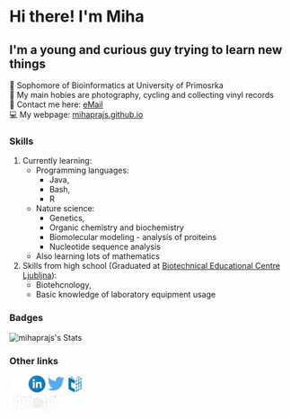 Hi there! I'm Miha
=================================================================

I'm a young and curious guy trying to learn new things
-----------------------------------------------------------------

🏫 Sophomore of Bioinformatics at University of Primosrka <br>
🏓 My main hobies are photography, cycling and collecting vinyl records <br>
📧 Contact me here: [eMail](mailto:rvkrexzat@mozmail.com) <br>
💻 My webpage: <a href="https://mihaprajs.github.io">mihaprajs.github.io</a>

### Skills
1. Currently learning:
    * Programming languages:
      - Java,
      - Bash,
      - R
    * Nature science:
      - Genetics,
      - Organic chemistry and biochemistry
      - Biomolecular modeling - analysis of proiteins
      - Nucleotide sequence analysis
    * Also learning lots of mathematics
2. Skills from high school (Graduated at [Biotechnical Educational Centre Ljubljna](https://www.bic-lj.si/biotechnical-educational-centre-ljubljana)):
    * Biotehcnology,
    * Basic knowledge of laboratory equipment usage

### Badges
![mihaprajs's Stats](https://github-readme-stats.vercel.app/api?username=mihaprajs&theme=dracula&show_icons=true&hide_border=true&count_private=true)

### Other links
<p>
  <a href="https://github.com/mihaprajs?tab=repositories"><img src="./Styles/GithubLogo.png" height="30" alt="Github portfolio"></a>
  <a href="https://www.linkedin.com/in/mihaprajs"><img src="./Styles/LinkedinLogo.png" height="30" alt="LinkdIn"></a>
  <a href="https://www.twitter.com/mihaprajs"><img src="./Styles/TwitterLogo.png" height="30" alt="X.com"></a>
  <a href="https://plus.cobiss.net/cobiss/si/en/bib/search/expert?c=ar%3D321992035&db=cobib&mat=allmaterials"><img src="./Styles/CobissPlusLogo.png" height="30" alt="Cobiss+"></a><br>
  <a href="https://www.discogs.com/user/mikael2603/collection"><img src="./Styles/DiscogsLogo.png" height="30" alt="Discogs"></a>
</p>

<!--
**mihaprajs/mihaprajs** is a ✨ _special_ ✨ repository because its `README.md` (this file) appears on your GitHub profile.

Here are some ideas to get you started:

- 🔭 I’m currently working on ...
- 🌱 I’m currently learning ...
- 👯 I’m looking to collaborate on ...
- 🤔 I’m looking for help with ...
- 💬 Ask me about ...
- 📫 How to reach me: ...
- 😄 Pronouns: ...
- ⚡ Fun fact: ...
-->